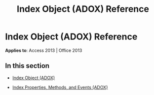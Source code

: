 ﻿---
title: Index Object (ADOX) Reference
TOCTitle: Index Object (ADOX)
ms:assetid: 03b5fcb4-6d35-4a33-9895-956647ecd04f
ms:mtpsurl: https://msdn.microsoft.com/library/JJ248803(v=office.15)
ms:contentKeyID: 48542991
ms.date: 09/18/2015
mtps_version: v=office.15
---

# Index Object (ADOX) Reference


**Applies to**: Access 2013 | Office 2013

## In this section

  - [Index Object (ADOX)](index-object-adox.md)

  - [Index Properties, Methods, and Events (ADOX)](index-properties-methods-and-events-adox.md)

